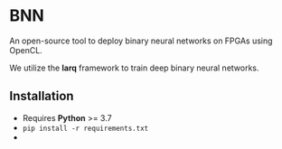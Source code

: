 # BNN

An open-source tool to deploy binary neural networks on FPGAs using OpenCL.

We utilize the **larq** framework to train deep binary neural networks. 

## Installation
* Requires **Python** >= 3.7
* ```pip install -r requirements.txt```
* 